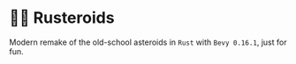 # 🦀🚀 Rusteroids

Modern remake of the old-school asteroids in `Rust` with `Bevy 0.16.1`, just for fun.